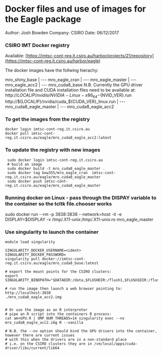 # Docker files and use of images for the Eagle package

Author: Josh Bowden
Company: CSIRO
Date: 06/12/2017

### CSIRO IMT Docker registry  

Available: [https://imtsc-cont-reg.it.csiro.au/harbor/projects/21/repository](https://imtsc-cont-reg.it.csiro.au/harbor/eagle)

The docker images have the follwing hierachy:

mro_shiny_base
   |
   --- mro_eagle_cran
   |
   --- mro_eagle_master
   |
   --- mro_eagle_acc2
   |
   --- mro_cuda8_base 
            N.B. Currently the GPU driver installation file and CUDA installation 
            files need to be available at:
            http://${LOCALIP}/nvidia/NVIDIA-Linux-x86_64-${NVID_VER}.run
            http://${LOCALIP}/nvidia/cuda_${CUDA_VER}_linux.run
        |
        --- mro_cuda8_eagle_master
        |
        --- mro_cuda8_eagle_acc2
 
### To get the images from the registry
```
docker login imtsc-cont-reg.it.csiro.au
docker pull imtsc-cont-reg.it.csiro.au/eagle/mro_cuda8_eagle_acc2:latest
```

### To update the registry with new images
```
 sudo docker login imtsc-cont-reg.it.csiro.au
 # build an image
 sudo docker build -t mro_cuda8_eagle_master .
 sudo docker tag bow355/mro_eagle_cran  imtsc-cont-reg.it.csiro.au/eagle/mro_cuda8_eagle_master
 sudo docker push imtsc-cont-reg.it.csiro.au/eagle/mro_cuda8_eagle_master
```

### Running docker on Linux - pass through the DISPAY variable to the container so the tcltk file.chooser works
 sudo docker run --rm  -p 3838:3838 --network=host -it -e DISPLAY=$DISPLAY -v /tmp/.X11-unix:/tmp/.X11-unix:ro  mro_eagle_master

 
###  Use singularity to launch the container
```
module load singularity

SINGULARITY_DOCKER_USERNAME=<ident>
SINGULARITY_DOCKER_PASSWORD=
singularity pull docker://imtsc-cont-reg.it.csiro.au/eagle/mro_cuda8_base:latest

# export the mount points for the CSIRO clusters:
export SINGULARITY_BINDPATH="$DATADIR:/data,$FLUSHDIR:/flush1,$FLUSH1DIR:/flush1,$FLUSH2DIR:/flush2,$MEMDIR:/memdir"
 
# run the image then launch a web browser pointing to: http://localhost:3838
./mro_cuda8_eagle_acc2.img


# Or use the image as an R interpreter
# pipe an R script into the containers R process:
cat am+GPU.R | OMP_NUM_THREADS=14 singularity exec --nv mro_cuda8_eagle_acc2.img R --vanilla

# N.B. the --nv option should bind the GPU drivers into the container, however there are current issues
# with this when the drivers are in a non-standard place
# i.e. on the CSIRO clusters they are in /cm/local/apps/cuda-driver/libs/current/lib64
```
